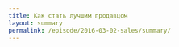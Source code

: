 ```yaml
---
title: Как стать лучшим продавцом
layout: summary
permalink: /episode/2016-03-02-sales/summary/
---
```

